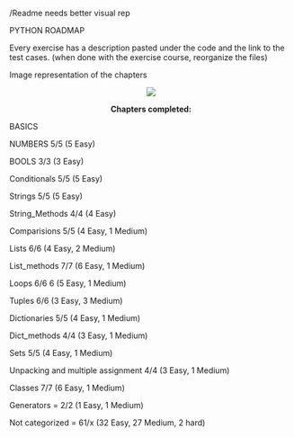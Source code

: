 /Readme needs better visual rep

PYTHON ROADMAP

Every exercise has a description pasted under the code and the link to the test cases. (when done with the exercise course, reorganize the files)

Image representation of the chapters 
<p align = "center">
  
<img src="https://github.com/user-attachments/assets/d9719721-4f5b-48ba-a32f-8259a0502935"/>
</p>
<p color = "white", style="text-align:center">
<b>Chapters completed:</b>
</p>
BASICS

NUMBERS 5/5 (5 Easy)

BOOLS 3/3 (3 Easy)

Conditionals 5/5 (5 Easy)

Strings 5/5 (5 Easy)

String_Methods 4/4 (4 Easy)

Comparisions 5/5  (4 Easy, 1 Medium)

Lists 6/6 (4 Easy, 2 Medium)

List_methods 7/7 (6 Easy, 1 Medium)

Loops 6/6 6 (5 Easy, 1 Medium)

Tuples 6/6 (3 Easy, 3 Medium)

Dictionaries 5/5 (4 Easy, 1 Medium)

Dict_methods 4/4 (3 Easy, 1 Medium)

Sets 5/5 (4 Easy, 1 Medium)

Unpacking and multiple assignment 4/4 (3 Easy, 1 Medium)

Classes 7/7 (6 Easy, 1 Medium)

Generators = 2/2 (1 Easy, 1 Medium)

Not categorized = 61/x (32 Easy, 27 Medium, 2 hard)

